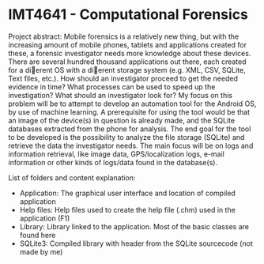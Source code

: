 # IMT4641 - Computational Forensics

Project abstract:
Mobile forensics is a relatively new thing, but with the increasing amount of mobile phones,
tablets and applications created for these, a forensic investigator needs more knowledge about
these devices. There are several hundred thousand applications out there, each created for a
dierent OS with a dierent storage system (e.g. XML, CSV, SQLite, Text files, etc.).
How should an investigator proceed to get the needed evidence in time? What processes can be
used to speed up the investigation? What should an investigator look for? My focus on this
problem will be to attempt to develop an automation tool for the Android OS, by use of machine
learning. A prerequisite for using the tool would be that an image of the device(s) in question is
already made, and the SQLite databases extracted from the phone for analysis. The end goal for
the tool to be developed is the possibility to analyze the file storage (SQLite) and retrieve the data
the investigator needs. The main focus will be on logs and information retrieval, like image data,
GPS/localization logs, e-mail information or other kinds of logs/data found in the database(s).


List of folders and content explanation:
* Application: The graphical user interface and location of compiled application
* Help files: Help files used to create the help file (.chm) used in the application (F1)
* Library: Library linked to the application. Most of the basic classes are found here
* SQLite3: Compiled library with header from the SQLite sourcecode (not made by me)
